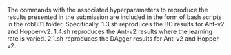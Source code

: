 The commands with the associated hyperparameters to reproduce the results presented in the submission
are included in the form of bash scripts in the rob831 folder. Specifically, 1.3.sh reproduces the 
BC results for Ant-v2 and Hopper-v2. 1.4.sh reproduces the Ant-v2 results where the learning rate
is varied. 2.1.sh reproduces the DAgger results for Ant-v2 and Hopper-v2.